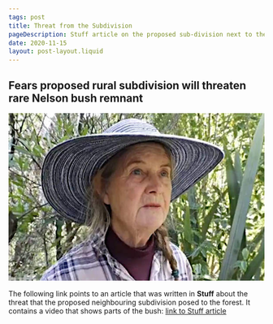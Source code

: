 ```yaml
---
tags: post
title: Threat from the Subdivision
pageDescription: Stuff article on the proposed sub-division next to the conservation forest.
date: 2020-11-15
layout: post-layout.liquid
---
```


## Fears proposed rural subdivision will threaten rare Nelson bush remnant

![Lindy Kelly with a bush background](/assets/images/news/threat-from-subdivision/lindy.jpg)

The following link points to an article that was written in <b>Stuff</b> about the threat that the proposed neighbouring subdivision posed to the forest. It contains a video that shows parts of the bush: [link to Stuff article](https://www.stuff.co.nz/environment/122437511/fears-proposed-rural-subdivision-will-threaten-rare-nelson-bush-remnant)

